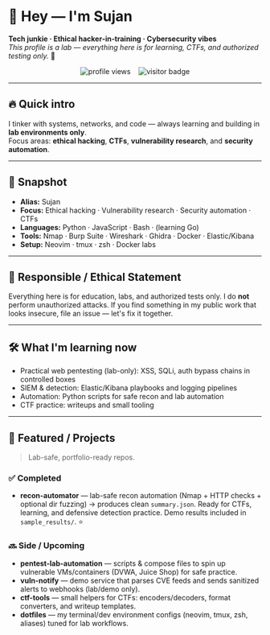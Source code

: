 

# 👋 Hey — I'm Sujan
**Tech junkie · Ethical hacker‑in‑training · Cybersecurity vibes**  
*This profile is a lab — everything here is for learning, CTFs, and authorized testing only.* 🚀

<p align="center">
  <img src="https://komarev.com/ghpvc/?username=Sujan&color=green" alt="profile views" />
  &nbsp;&nbsp;
  <img src="https://visitor-badge.laobi.icu/badge?page_id=Sujan.Sujan" alt="visitor badge" />
</p>

---

## 🔥 Quick intro
I tinker with systems, networks, and code — always learning and building in **lab environments only**.  
Focus areas: **ethical hacking**, **CTFs**, **vulnerability research**, and **security automation**.

---

## 🎯 Snapshot
- **Alias:** Sujan  
- **Focus:** Ethical hacking · Vulnerability research · Security automation · CTFs  
- **Languages:** Python · JavaScript · Bash · (learning Go)  
- **Tools:** Nmap · Burp Suite · Wireshark · Ghidra · Docker · Elastic/Kibana  
- **Setup:** Neovim · tmux · zsh · Docker labs

---

## 🔐 Responsible / Ethical Statement
Everything here is for education, labs, and authorized tests only. I do **not** perform unauthorized attacks. If you find something in my public work that looks insecure, file an issue — let's fix it together.

---

## 🛠 What I'm learning now
- Practical web pentesting (lab-only): XSS, SQLi, auth bypass chains in controlled boxes  
- SIEM & detection: Elastic/Kibana playbooks and logging pipelines  
- Automation: Python scripts for safe recon and lab automation  
- CTF practice: writeups and small tooling

---

## 📌 Featured / Projects
> Lab-safe, portfolio-ready repos.

### ✅ Completed
- **recon-automator** — lab-safe recon automation (Nmap + HTTP checks + optional dir fuzzing) → produces clean `summary.json`. Ready for CTFs, learning, and defensive detection practice. Demo results included in `sample_results/`. ⭐

### 🔜 Side / Upcoming
- **pentest-lab-automation** — scripts & compose files to spin up vulnerable VMs/containers (DVWA, Juice Shop) for safe practice.  
- **vuln-notify** — demo service that parses CVE feeds and sends sanitized alerts to webhooks (lab/demo only).  
- **ctf-tools** — small helpers for CTFs: encoders/decoders, format converters, and writeup templates.  
- **dotfiles** — my terminal/dev environment configs (neovim, tmux, zsh, aliases) tuned for lab workflows.

